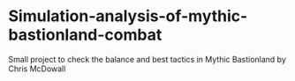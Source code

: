 # Simulation-analysis-of-mythic-bastionland-combat
Small project to check the balance and best tactics in Mythic Bastionland by Chris McDowall
